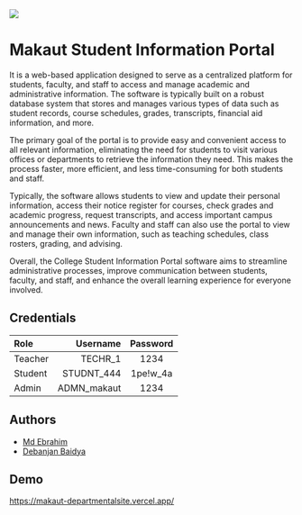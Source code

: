 <img src="https://test.diptodiagnostic.com/MSIP.png" />

<h1>
  Makaut Student Information Portal
</h1>

It is a web-based application designed to serve as a centralized platform for students, faculty, and staff to access and manage academic and administrative information. The software is typically built on a robust database system that stores and manages various types of data such as student records, course schedules, grades, transcripts, financial aid information, and more.

The primary goal of the portal is to provide easy and convenient access to all relevant information, eliminating the need for students to visit various offices or departments to retrieve the information they need. This makes the process faster, more efficient, and less time-consuming for both students and staff.

Typically, the software allows students to view and update their personal information, access their notice register for courses, check grades and academic progress, request transcripts, and access important campus announcements and news. Faculty and staff can also use the portal to view and manage their own information, such as teaching schedules, class rosters, grading, and advising.

Overall, the College Student Information Portal software aims to streamline administrative processes, improve communication between students, faculty, and staff, and enhance the overall learning experience for everyone involved.


## Credentials
Role | Username | Password
| :--- | ---: | :---:
Teacher  | TECHR_1 | 1234
 Student | STUDNT_444 | 1pe!w_4a
 Admin  | ADMN_makaut | 1234
## Authors
- [Md Ebrahim](https://github.com/mdebrahim98)
- [Debanjan Baidya](https://github.com/i-am-Debanjan)

## Demo

https://makaut-departmentalsite.vercel.app/

